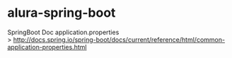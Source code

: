 # alura-spring-boot

SpringBoot Doc application.properties <br>>
http://docs.spring.io/spring-boot/docs/current/reference/html/common-application-properties.html
